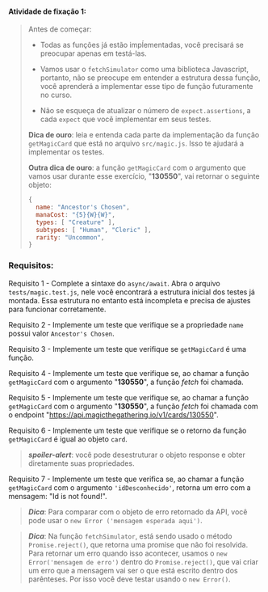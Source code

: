 ####  Atividade de fixação 1:
> Antes de começar:
> 
> * Todas as funções já estão impĺementadas, você precisará se preocupar apenas em testá-las.
>
> * Vamos usar o `fetchSimulator` como uma biblioteca Javascript, portanto, não se preocupe em entender a estrutura dessa função, você aprenderá a implementar esse tipo de função futuramente no curso.
>
> * Não se esqueça de atualizar o número de `expect.assertions`, a cada `expect` que você implementar em seus testes.
>
> **Dica de ouro**: leia e entenda cada parte da implementação da função `getMagicCard` que está no arquivo `src/magic.js`. Isso te ajudará a implementar os testes.
>
> **Outra dica de ouro**: a função `getMagicCard` com o argumento que vamos usar durante esse exercício, "**130550**", vai retornar o seguinte objeto:
> ```javascript
> {
>   name: "Ancestor's Chosen",
>   manaCost: "{5}{W}{W}",
>   types: [ "Creature" ],
>   subtypes: [ "Human", "Cleric" ],
>   rarity: "Uncommon",
> }
> ```


### Requisitos:

Requisito 1 - Complete a sintaxe do `async/await`. Abra o arquivo `tests/magic.test.js`, nele você encontrará a estrutura inicial dos testes já montada. Essa estrutura no entanto está incompleta e precisa de ajustes para funcionar corretamente.

Requisito 2 - Implemente um teste que verifique se a propriedade `name` possui valor `Ancestor's Chosen`.

Requisito 3 - Implemente um teste que verifique se `getMagicCard` é uma função.

Requisito 4 - Implemente um teste que verifique se, ao chamar a função `getMagicCard` com o argumento "**130550**", a função *fetch* foi chamada.

Requisito 5 - Implemente um teste que verifique se, ao chamar a função `getMagicCard` com o argumento "**130550**", a função *fetch* foi chamada com o endpoint "https://api.magicthegathering.io/v1/cards/130550".

Requisito 6 - Implemente um teste que verifique se o retorno da função `getMagicCard` é igual ao objeto `card`.

> ***spoiler-alert***: você pode desestruturar o objeto response e obter diretamente suas propriedades.

Requisito 7 - Implemente um teste que verifica se, ao chamar a função `getMagicCard` com o argumento `'idDesconhecido'`, retorna um erro com a mensagem: "Id is not found!".

> ***Dica***: Para comparar com o objeto de erro retornado da API, você pode usar o `new Error ('mensagem esperada aqui')`.

> ***Dica***: Na função `fetchSimulator`, está sendo usado o método `Promise.reject()`, que retorna uma promise que não foi resolvida. Para retornar um erro quando isso acontecer, usamos o `new Error('mensagem de erro')` dentro do `Promise.reject()`, que vai criar um erro que a mensagem vai ser o que está escrito dentro dos parênteses. Por isso você deve testar usando o `new Error()`.

